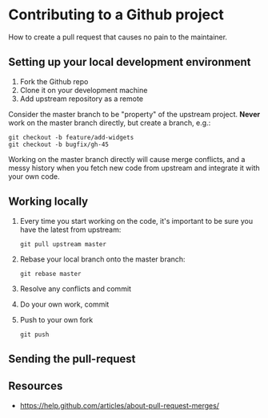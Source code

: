 # Contributing to a Github project

How to create a pull request that causes no pain to the maintainer.

## Setting up your local development environment

1. Fork the Github repo
2. Clone it on your development machine
3. Add upstream repository as a remote


Consider the master branch to be "property" of the upstream project. **Never** work on the master branch directly, but create a branch, e.g.:

```
git checkout -b feature/add-widgets
git checkout -b bugfix/gh-45
```

Working on the master branch directly will cause merge conflicts, and a messy history when you fetch new code from upstream and integrate it with your own code.

## Working locally

1. Every time you start working on the code, it's important to be sure you have the latest from upstream:

    ```
    git pull upstream master
    ```

2. Rebase your local branch onto the master branch:

    ```
    git rebase master
    ```

3. Resolve any conflicts and commit
4. Do your own work, commit
5. Push to your own fork

    ```
    git push
    ```

## Sending the pull-request

## Resources

- <https://help.github.com/articles/about-pull-request-merges/>

